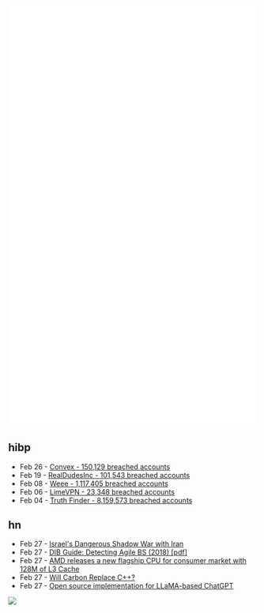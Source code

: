 ![Metrics](https://raw.githubusercontent.com/phixion/phixion/master/metrics.svg)

## hibp

<!--
for https://github.com/phixion/phixion/blob/main/.github/workflows/feeds.yml
-->
<!--START_SECTION:haveibeenpwnd-->
- Feb 26 - [Convex - 150,129 breached accounts](https://haveibeenpwned.com/PwnedWebsites#Convex)
- Feb 19 - [RealDudesInc - 101,543 breached accounts](https://haveibeenpwned.com/PwnedWebsites#RealDudesInc)
- Feb 08 - [Weee - 1,117,405 breached accounts](https://haveibeenpwned.com/PwnedWebsites#Weee)
- Feb 06 - [LimeVPN - 23,348 breached accounts](https://haveibeenpwned.com/PwnedWebsites#LimeVPN)
- Feb 04 - [Truth Finder - 8,159,573 breached accounts](https://haveibeenpwned.com/PwnedWebsites#TruthFinder)
<!--END_SECTION:haveibeenpwnd-->

## hn

<!--
for https://github.com/phixion/phixion/blob/main/.github/workflows/feeds.yml
-->
<!--START_SECTION:hn-->
- Feb 27 - [Israel&#x27;s Dangerous Shadow War with Iran](https://www.foreignaffairs.com/israel/israels-dangerous-shadow-war-iran)
- Feb 27 - [DIB Guide: Detecting Agile BS (2018) [pdf]](https://media.defense.gov/2018/Oct/09/2002049591/-1/-1/0/DIB_DETECTING_AGILE_BS_2018.10.05.PDF)
- Feb 27 - [AMD releases a new flagship CPU for consumer market with 128M of L3 Cache](https://www.techpowerup.com/review/amd-ryzen-9-7950x3d/)
- Feb 27 - [Will Carbon Replace C++?](https://semaphoreci.com/blog/carbon)
- Feb 27 - [Open source implementation for LLaMA-based ChatGPT](https://github.com/nebuly-ai/nebullvm/tree/main/apps/accelerate/chatllama)
<!--END_SECTION:hn-->

<!--
for https://yhype.me
-->
![](https://hit.yhype.me/github/profile?user_id=13013670)
